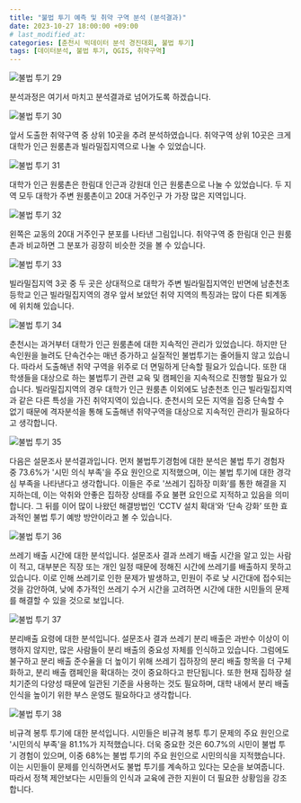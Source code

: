 ```yaml
---
title: "불법 투기 예측 및 취약 구역 분석 (분석결과)"
date: 2023-10-27 18:00:00 +09:00 
# last_modified_at:
categories: [춘천시 빅데이터 분석 경진대회, 불법 투기]
tags: [데이터분석, 불법 투기, QGIS, 취약구역]
---
```


<img src="/assets/images/1721902415623-7fdc840b-ed94-466e-b98e-eab60069fa52_29.png" alt="불법 투기 29">

분석과정은 여기서 마치고 분석결과로 넘어가도록 하겠습니다.

<img src="/assets/images/1721902415623-7fdc840b-ed94-466e-b98e-eab60069fa52_30.png" alt="불법 투기 30">

앞서 도출한 취약구역 중 상위 10곳을 추려 분석하였습니다. 취약구역 상위 10곳은 크게 대학가 인근 원룸촌과 빌라밀집지역으로 나눌 수 있었습니다.

<img src="/assets/images/1721902415623-7fdc840b-ed94-466e-b98e-eab60069fa52_31.png" alt="불법 투기 31">

대학가 인근 원룸촌은 한림대 인근과 강원대 인근 원룸촌으로 나눌 수 있었습니다. 두 지역 모두 대학가 주변 원룸촌이고 20대 거주인구 가 가장 많은 지역입니다.

<img src="/assets/images/1721902415623-7fdc840b-ed94-466e-b98e-eab60069fa52_32.png" alt="불법 투기 32">

왼쪽은 교동의 20대 거주인구 분포를 나타낸 그림입니다. 취약구역 중 한림대 인근 원룸촌과 비교하면 그 분포가 굉장히 비슷한 것을 볼 수 있습니다. 

<img src="/assets/images/1721902415623-7fdc840b-ed94-466e-b98e-eab60069fa52_33.png" alt="불법 투기 33">

빌라밀집지역 3곳 중 두 곳은 상대적으로 대학가 주변 빌라밀집지역인 반면에 남춘천초등학교 인근 빌라밀집지역의 경우 앞서 보았던 취약 지역의 특징과는 많이 다른 퇴계동에 위치해 있습니다. 

<img src="/assets/images/1721902415623-7fdc840b-ed94-466e-b98e-eab60069fa52_34.png" alt="불법 투기 34">

춘천시는 과거부터 대학가 인근 원룸촌에 대한 지속적인 관리가 있었습니다. 하지만 단속인원을 늘려도 단속건수는 매년 증가하고 실질적인 불법투기는 줄어들지 않고 있습니다. 따라서 도출해낸 취약 구역을 위주로 더 면밀하게 단속할 필요가 있습니다. 또한 대학생들을 대상으로 하는 불법투기 관련 교육 및 캠페인을 지속적으로 진행할 필요가 있습니다. 빌라밀집지역의 경우 대학가 인근 원룸촌 이외에도 남춘천초 인근 빌라밀집지역과 같은 다른 특성을 가진 취약지역이 있습니다. 춘천시의 모든 지역을 집중 단속할 수 없기 때문에 격자분석을 통해 도출해낸 취약구역을 대상으로 지속적인 관리가 필요하다고 생각합니다.

<img src="/assets/images/1721902415623-7fdc840b-ed94-466e-b98e-eab60069fa52_35.png" alt="불법 투기 35">

다음은 설문조사 분석결과입니다. 먼저 불법투기경험에 대한 분석은 불법 투기 경험자 중 73.6%가 '시민 의식 부족'을 주요 원인으로 지적했으며, 이는 불법 투기에 대한 경각심 부족을 나타낸다고 생각합니다. 이들은 주로 '쓰레기 집하장 미화’를 통한 해결을 지지하는데, 이는 악취와 안좋은 집하장 상태를 주요 불편 요인으로 지적하고 있음을 의미합니다. 그 뒤를 이어 많이 나왔던 해결방법인 ‘CCTV 설치 확대‘와 ‘단속 강화’ 또한 효과적인 불법 투기 예방 방안이라고 볼 수 있습니다.

<img src="/assets/images/1721902415623-7fdc840b-ed94-466e-b98e-eab60069fa52_36.png" alt="불법 투기 36">

쓰레기 배출 시간에 대한 분석입니다. 설문조사 결과 쓰레기 배출 시간을 알고 있는 사람이 적고, 대부분은 직장 또는 개인 일정 때문에 정해진 시간에 쓰레기를 배출하지 못하고 있습니다. 이로 인해 쓰레기로 인한 문제가 발생하고, 민원이 주로 낮 시간대에 접수되는 것을 감안하여, 낮에 추가적인 쓰레기 수거 시간을 고려하면 시간에 대한 시민들의 문제를 해결할 수 있을 것으로 보입니다.

<img src="/assets/images/1721902415623-7fdc840b-ed94-466e-b98e-eab60069fa52_37.png" alt="불법 투기 37">

분리배출 요령에 대한 분석입니다. 설문조사 결과 쓰레기 분리 배출은 과반수 이상이 이행하지 않지만, 많은 사람들이 분리 배출의 중요성 자체를 인식하고 있습니다. 그럼에도 불구하고 분리 배출 준수율을 더 높이기 위해 쓰레기 집하장의 분리 배출 항목을 더 구체화하고, 분리 배출 캠페인을 확대하는 것이 중요하다고 판단됩니다. 또한 현재 집하장 설치기준의 다양성 때문에 일관된 기준을 사용하는 것도 필요하며, 대학 내에서 분리 배출 인식을 높이기 위한 부스 운영도 필요하다고 생각합니다.

<img src="/assets/images/1721902415623-7fdc840b-ed94-466e-b98e-eab60069fa52_38.png" alt="불법 투기 38">

비규격 봉투 투기에 대한 분석입니다. 시민들은 비규격 봉투 투기 문제의 주요 원인으로 '시민의식 부족'을 81.1%가 지적했습니다. 더욱 중요한 것은 60.7%의 시민이 불법 투기 경험이 있으며, 이중 68%는 불법 투기의 주요 원인으로 시민의식을 지적했습니다. 이는 시민들이 문제를 인식하면서도 불법 투기를 계속하고 있다는 모순을 보여줍니다. 따라서 정책 제안보다는 시민들의 인식과 교육에 관한 지원이 더 필요한 상황임을 강조합니다.

